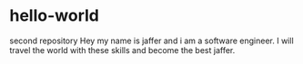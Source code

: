 # hello-world
second repository
Hey my name is jaffer and i am a software engineer. I will travel the world with these skills and become the best jaffer. 
